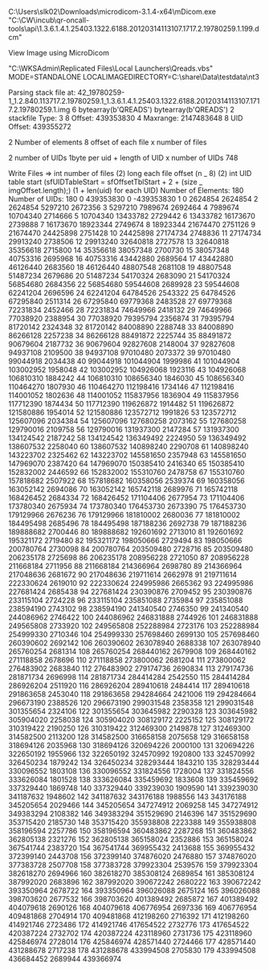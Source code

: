 C:\Users\slk02\Downloads\microdicom-3.1.4-x64\mDicom.exe "C:\CW\incub\qr-oncall-tools\api\1.3.6.1.4.1.25403.1322.6188.20120314113107.1717.2.19780259.1.199.dcm"

View Image using MicroDicom

"C:\WKSAdmin\Replicated Files\Local Launchers\Qreads.vbs" MODE=STANDALONE LOCALIMAGEDIRECTORY=C:\share\Data\testdata\nt3

Parsing stack file at: 42_19780259-1_1.2.840.113717.2.19780259.1_1.3.6.1.4.1.25403.1322.6188.20120314113107.1717.2.19780259.1.img
6 bytearray(b'QREADS') bytearray(b'QREADS')
2 stackfile Type: 3
8 Offset: 439353830
4 Maxrange: 2147483648
8 UID Offset: 439355272

2 Number of elements
8 offset of each file x number of files

2 number of UIDs
1byte per uid + length of UID x number of UIDs
748

Write Files =>
int number of files (2)
long each file offset (n _ 8)
(2) int UID table start (sfUIDTableStart = sfOffsetTblStart + 2 + (size _ imgOffset.length);)
(1 + len(uid) for each UID)
Number of Elements: 180
Number of UIDs: 180
0 439353830 0 -439353830
1 0 2624854 2624854
2 2624854 5297210 2672356
3 5297210 7989674 2692464
4 7989674 10704340 2714666
5 10704340 13433782 2729442
6 13433782 16173670 2739888
7 16173670 18923344 2749674
8 18923344 21674470 2751126
9 21674470 24425898 2751428
10 24425898 27174734 2748836
11 27174734 29913240 2738506
12 29913240 32640818 2727578
13 32640818 35356618 2715800
14 35356618 38057348 2700730
15 38057348 40753316 2695968
16 40753316 43442880 2689564
17 43442880 46126440 2683560
18 46126440 48807548 2681108
19 48807548 51487234 2679686
20 51487234 54170324 2683090
21 54170324 56854680 2684356
22 56854680 59544608 2689928
23 59544608 62241204 2696596
24 62241204 64784526 2543322
25 64784526 67295840 2511314
26 67295840 69779368 2483528
27 69779368 72231834 2452466
28 72231834 74649966 2418132
29 74649966 77038920 2388954
30 77038920 79395794 2356874
31 79395794 81720142 2324348
32 81720142 84008890 2288748
33 84008890 86266128 2257238
34 86266128 88491872 2225744
35 88491872 90679604 2187732
36 90679604 92827608 2148004
37 92827608 94937108 2109500
38 94937108 97010480 2073372
39 97010480 99044918 2034438
40 99044918 101044904 1999986
41 101044904 103002952 1958048
42 103002952 104926068 1923116
43 104926068 106810310 1884242
44 106810310 108656340 1846030
45 108656340 110464270 1807930
46 110464270 112198416 1734146
47 112198416 114001052 1802636
48 114001052 115837956 1836904
49 115837956 117712390 1874434
50 117712390 119626872 1914482
51 119626872 121580886 1954014
52 121580886 123572712 1991826
53 123572712 125607096 2034384
54 125607096 127680258 2073162
55 127680258 129790016 2109758
56 129790016 131937300 2147284
57 131937300 134124542 2187242
58 134124542 136349492 2224950
59 136349492 138607532 2258040
60 138607532 140898240 2290708
61 140898240 143223702 2325462
62 143223702 145581650 2357948
63 145581650 147969070 2387420
64 147969070 150385410 2416340
65 150385410 152832002 2446592
66 152832002 155310760 2478758
67 155310760 157818682 2507922
68 157818682 160358056 2539374
69 160358056 163052142 2694086
70 163052142 165742118 2689976
71 165742118 168426452 2684334
72 168426452 171104406 2677954
73 171104406 173780340 2675934
74 173780340 176453730 2673390
75 176453730 179129966 2676236
76 179129966 181810002 2680036
77 181810002 184495498 2685496
78 184495498 187188236 2692738
79 187188236 189888682 2700446
80 189888682 192601692 2713010
81 192601692 195321172 2719480
82 195321172 198050666 2729494
83 198050666 200780764 2730098
84 200780764 203509480 2728716
85 203509480 206235178 2725698
86 206235178 208956228 2721050
87 208956228 211668184 2711956
88 211668184 214366964 2698780
89 214366964 217048636 2681672
90 217048636 219711614 2662978
91 219711614 222330624 2619010
92 222330624 224995986 2665362
93 224995986 227681424 2685438
94 227681424 230390876 2709452
95 230390876 233115104 2724228
96 233115104 235851088 2735984
97 235851088 238594190 2743102
98 238594190 241340540 2746350
99 241340540 244086962 2746422
100 244086962 246831888 2744926
101 246831888 249565808 2733920
102 249565808 252288984 2723176
103 252288984 254999330 2710346
104 254999330 257698460 2699130
105 257698460 260390602 2692142
106 260390602 263078940 2688338
107 263078940 265760254 2681314
108 265760254 268440162 2679908
109 268440162 271118858 2678696
110 271118858 273800062 2681204
111 273800062 276483902 2683840
112 276483902 279174736 2690834
113 279174736 281871734 2696998
114 281871734 284414284 2542550
115 284414284 286926204 2511920
116 286926204 289410618 2484414
117 289410618 291863658 2453040
118 291863658 294284664 2421006
119 294284664 296673190 2388526
120 296673190 299031548 2358358
121 299031548 301355654 2324106
122 301355654 303645982 2290328
123 303645982 305904020 2258038
124 305904020 308129172 2225152
125 308129172 310319422 2190250
126 310319422 312469300 2149878
127 312469300 314582500 2113200
128 314582500 316658158 2075658
129 316658158 318694126 2035968
130 318694126 320694226 2000100
131 320694226 322650192 1955966
132 322650192 324570992 1920800
133 324570992 326450234 1879242
134 326450234 328293444 1843210
135 328293444 330096552 1803108
136 330096552 331824556 1728004
137 331824556 333626084 1801528
138 333626084 335459692 1833608
139 335459692 337329440 1869748
140 337329440 339239030 1909590
141 339239030 341187632 1948602
142 341187632 343176188 1988556
143 343176188 345205654 2029466
144 345205654 347274912 2069258
145 347274912 349383294 2108382
146 349383294 351529690 2146396
147 351529690 353715420 2185730
148 353715420 355938808 2223388
149 355938808 358196594 2257786
150 358196594 360483862 2287268
151 360483862 362805138 2321276
152 362805138 365158024 2352886
153 365158024 367541744 2383720
154 367541744 369955432 2413688
155 369955432 372399140 2443708
156 372399140 374876020 2476880
157 374876020 377383728 2507708
158 377383728 379923304 2539576
159 379923304 382618270 2694966
160 382618270 385308124 2689854
161 385308124 387992020 2683896
162 387992020 390672242 2680222
163 390672242 393350964 2678722
164 393350964 396026088 2675124
165 396026088 398703620 2677532
166 398703620 401389492 2685872
167 401389492 404079618 2690126
168 404079618 406776954 2697336
169 406776954 409481868 2704914
170 409481868 412198260 2716392
171 412198260 414921746 2723486
172 414921746 417654522 2732776
173 417654522 420387224 2732702
174 420387224 423118960 2731736
175 423118960 425846974 2728014
176 425846974 428571440 2724466
177 428571440 431288678 2717238
178 431288678 433994508 2705830
179 433994508 436684452 2689944
439366974
